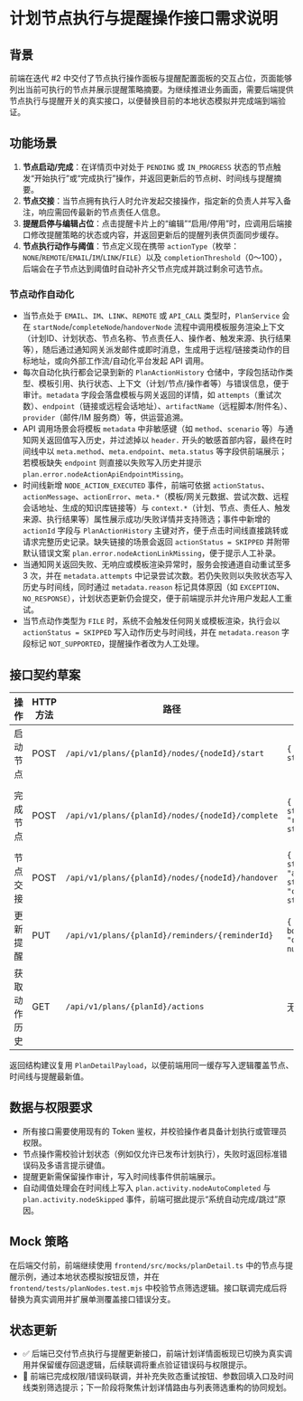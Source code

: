 # 计划节点执行与提醒操作接口需求说明

## 背景

前端在迭代 #2 中交付了节点执行操作面板与提醒配置面板的交互占位，页面能够列出当前可执行的节点并展示提醒策略摘要。为继续推进业务画面，需要后端提供节点执行与提醒开关的真实接口，以便替换目前的本地状态模拟并完成端到端验证。

## 功能场景

1. **节点启动/完成**：在详情页中对处于 `PENDING` 或 `IN_PROGRESS` 状态的节点触发“开始执行”或“完成执行”操作，并返回更新后的节点树、时间线与提醒摘要。
2. **节点交接**：当节点拥有执行人时允许发起交接操作，指定新的负责人并写入备注，响应需回传最新的节点责任人信息。
3. **提醒启停与编辑占位**：点击提醒卡片上的“编辑”“启用/停用”时，应调用后端接口修改提醒策略的状态或内容，并返回更新后的提醒列表供页面同步缓存。
4. **节点执行动作与阈值**：节点定义现在携带 `actionType`（枚举：`NONE`/`REMOTE`/`EMAIL`/`IM`/`LINK`/`FILE`）以及 `completionThreshold`（0～100），后端会在子节点达到阈值时自动补齐父节点完成并跳过剩余可选节点。

### 节点动作自动化

- 当节点处于 `EMAIL`、`IM`、`LINK`、`REMOTE` 或 `API_CALL` 类型时，`PlanService` 会在 `startNode`/`completeNode`/`handoverNode` 流程中调用模板服务渲染上下文（计划ID、计划状态、节点名称、节点责任人、操作者、触发来源、执行结果等），随后通过通知网关派发邮件或即时消息，生成用于远程/链接类动作的目标地址，或向外部工作流/自动化平台发起 API 调用。
- 每次自动化执行都会记录到新的 `PlanActionHistory` 仓储中，字段包括动作类型、模板引用、执行状态、上下文（计划/节点/操作者等）与错误信息，便于审计。`metadata` 字段会落盘模板与网关返回的详情，如 `attempts`（重试次数）、`endpoint`（链接或远程会话地址）、`artifactName`（远程脚本/附件名）、`provider`（邮件/IM 服务商）等，供运营追溯。
- API 调用场景会将模板 `metadata` 中非敏感键（如 `method`、`scenario` 等）与通知网关返回值写入历史，并过滤掉以 `header.` 开头的敏感首部内容，最终在时间线中以 `meta.method`、`meta.endpoint`、`meta.status` 等字段供前端展示；若模板缺失 `endpoint` 则直接以失败写入历史并提示 `plan.error.nodeActionApiEndpointMissing`。
- 时间线新增 `NODE_ACTION_EXECUTED` 事件，前端可依据 `actionStatus`、`actionMessage`、`actionError`、`meta.*`（模板/网关元数据、尝试次数、远程会话地址、生成的知识库链接等）与 `context.*`（计划、节点、责任人、触发来源、执行结果等）属性展示成功/失败详情并支持筛选；事件中新增的 `actionId` 字段与 `PlanActionHistory` 主键对齐，便于点击时间线直接跳转或请求完整历史记录。缺失链接的场景会返回 `actionStatus = SKIPPED` 并附带默认错误文案 `plan.error.nodeActionLinkMissing`，便于提示人工补录。
- 当通知网关返回失败、无响应或模板渲染异常时，服务会按通道自动重试至多 3 次，并在 `metadata.attempts` 中记录尝试次数。若仍失败则以失败状态写入历史与时间线，同时通过 `metadata.reason` 标记具体原因（如 `EXCEPTION`、`NO_RESPONSE`），计划状态更新仍会提交，便于前端提示并允许用户发起人工重试。
- 当节点动作类型为 `FILE` 时，系统不会触发任何网关或模板渲染，执行会以 `actionStatus = SKIPPED` 写入动作历史与时间线，并在 `metadata.reason`
  字段标记 `NOT_SUPPORTED`，提醒操作者改为人工处理。

## 接口契约草案

| 操作 | HTTP 方法 | 路径 | 请求体 | 响应 | 备注 |
| --- | --- | --- | --- | --- | --- |
| 启动节点 | POST | `/api/v1/plans/{planId}/nodes/{nodeId}/start` | `{ "operatorId": string }` | `PlanDetailPayload` | 触发成功后需更新时间线与节点状态 |
| 完成节点 | POST | `/api/v1/plans/{planId}/nodes/{nodeId}/complete` | `{ "operatorId": string, "resultSummary"?: string }` | `PlanDetailPayload` | 当子节点达到父节点 `completionThreshold` 时，响应会携带父节点的自动完成与被跳过的兄弟节点 |
| 节点交接 | POST | `/api/v1/plans/{planId}/nodes/{nodeId}/handover` | `{ "operatorId": string, "assigneeId": string, "comment"?: string }` | `PlanDetailPayload` | 需校验节点允许交接的状态 |
| 更新提醒 | PUT | `/api/v1/plans/{planId}/reminders/{reminderId}` | `{ "active": boolean, "offsetMinutes"?: number }` | `PlanDetailPayload` | 前端当前仅需要启停能力，后续可拓展字段 |
| 获取动作历史 | GET | `/api/v1/plans/{planId}/actions` | 无 | `PlanActionHistory[]` | 返回最近的动作执行历史，列表按触发时间升序，元素包含 `context.*` 与 `meta.*` 详情，便于前端渲染时间线或溯源 |

返回结构建议复用 `PlanDetailPayload`，以便前端用同一缓存写入逻辑覆盖节点、时间线与提醒最新值。

## 数据与权限要求

- 所有接口需要使用现有的 Token 鉴权，并校验操作者具备计划执行或管理员权限。
- 节点操作需校验计划状态（例如仅允许已发布计划执行），失败时返回标准错误码及多语言提示键值。
- 提醒更新需保留操作审计，写入时间线事件供前端展示。
- 自动阈值处理会在时间线上写入 `plan.activity.nodeAutoCompleted` 与 `plan.activity.nodeSkipped` 事件，前端可据此提示“系统自动完成/跳过”原因。

## Mock 策略

在后端交付前，前端继续使用 `frontend/src/mocks/planDetail.ts` 中的节点与提醒示例，通过本地状态模拟按钮反馈，并在 `frontend/tests/planNodes.test.mjs` 中校验节点筛选逻辑。接口联调完成后将替换为真实调用并扩展单测覆盖接口错误分支。

## 状态更新

- ✅ 后端已交付节点执行与提醒更新接口，前端计划详情面板现已切换为真实调用并保留缓存回退逻辑，后续联调将重点验证错误码与权限提示。
- 🔄 前端已完成权限/错误码联调，并补充失败态重试按钮、参数回填入口及时间线类别筛选提示；下一阶段将聚焦计划详情路由与列表筛选重构的协同规划。
